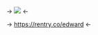 -> ![](https://media.discordapp.net/attachments/1096639589852123136/1211856273029464105/53BF7CFE-0FF2-4C95-82C3-09742E64FAEA.gif?ex=65efb81a&is=65dd431a&hm=2e7825601ab1f20b7689124bfdabcbbc4020654ae2788fdc8bfb6cd58095bbb5&) <-

-> https://rentry.co/edward <-